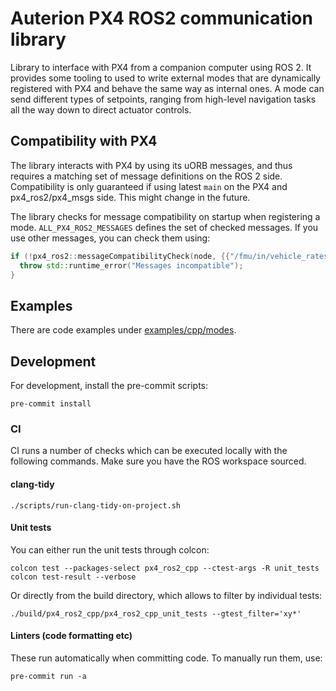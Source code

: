 # Auterion PX4 ROS2 communication library

Library to interface with PX4 from a companion computer using ROS 2.
It provides some tooling to used to write external modes that are dynamically registered with PX4 and behave the same way as internal ones.
A mode can send different types of setpoints, ranging from high-level navigation tasks all the way down to direct actuator controls.

## Compatibility with PX4
The library interacts with PX4 by using its uORB messages, and thus requires a matching set of message definitions on the ROS 2 side.
Compatibility is only guaranteed if using latest `main` on the PX4 and px4_ros2/px4_msgs side. This might change in the future.

The library checks for message compatibility on startup when registering a mode.
`ALL_PX4_ROS2_MESSAGES` defines the set of checked messages. If you use other messages, you can check them using:
```c++
if (!px4_ros2::messageCompatibilityCheck(node, {{"/fmu/in/vehicle_rates_setpoint"}})) {
  throw std::runtime_error("Messages incompatible");
}
```

## Examples
There are code examples under [examples/cpp/modes](examples/cpp/modes).

## Development
For development, install the pre-commit scripts:
```shell
pre-commit install
```

### CI
CI runs a number of checks which can be executed locally with the following commands.
Make sure you have the ROS workspace sourced.

#### clang-tidy
```shell
./scripts/run-clang-tidy-on-project.sh
```

#### Unit tests
You can either run the unit tests through colcon:
```shell
colcon test --packages-select px4_ros2_cpp --ctest-args -R unit_tests
colcon test-result --verbose
```
Or directly from the build directory, which allows to filter by individual tests:
```shell
./build/px4_ros2_cpp/px4_ros2_cpp_unit_tests --gtest_filter='xy*'
```

#### Linters (code formatting etc)
These run automatically when committing code. To manually run them, use:
```shell
pre-commit run -a
```

